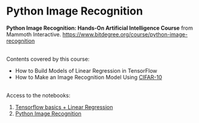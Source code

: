 # Python Image Recognition

**Python Image Recognition: Hands-On Artificial Intelligence Course** from Mammoth Interactive.
https://www.bitdegree.org/course/python-image-recognition<br><br>

Contents covered by this course:<br>
* How to Build Models of Linear Regression in TensorFlow<br>
* How to Make an Image Recognition Model Using [CIFAR-10](https://www.cs.toronto.edu/~kriz/cifar.html)<br><br>

Access to the notebooks:
1) [Tensorflow basics + Linear Regression](https://github.com/cvilla87/Machine-Learning/blob/master/01.%20Tensorflow%20basics%20%2B%20Linear%20Regression.ipynb)
2) [Python Image Recognition](https://github.com/cvilla87/Machine-Learning/blob/master/02.%20Python%20Image%20Recognition.ipynb)

